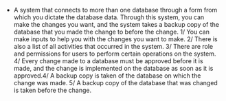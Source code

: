 * A system that connects to more than one database through a form from which you dictate the database data. Through this system, you can make the changes you want, and the system takes a backup copy of the database that you made the change to before the change.
1/ You can make inputs to help you with the changes you want to make.
2/ There is also a list of all activities that occurred in the system.
3/ There are role and  permissions for users to perform certain operations on the system.
4/ Every change made to a database must be approved before it is made, and the change is implemented on the database as soon as it is approved.4/ A backup copy is taken of the database on which the change was made.
5/ A backup copy of the database that was changed is taken before the change.

